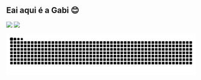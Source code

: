 ## Eai aqui é a Gabi 😊 
<div>
  <a href="https://github.com/gabibizy">
</div>
<div>
  <a href="https://www.linkedin.com/in/gabriela-maria/" target="_blank"><img src="https://img.shields.io/badge/-LinkedIn-%230077B5?style=for-the-badge&logo=linkedin&logoColor=white" target="_blank"></a>
  <a href="http://instagram.com/gabibizy" target="_blank"><img src="https://img.shields.io/badge/-Instagram-%23E4405F?style=for-the-badge&logo=instagram&logoColor=white" target="_blank"></a>
 
  ![Snake animation](https://github.com/gabibizy/gabibizy/blob/output/github-contribution-grid-snake.svg)
  
</div>
